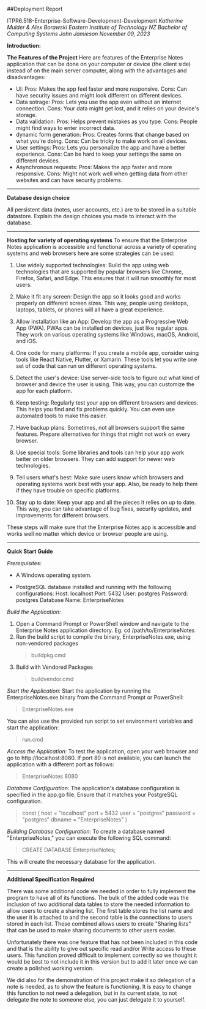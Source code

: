##Deployment Report

ITPR6.518-Enterprise-Software-Development-Development
_Katherine Mulder & Alex Borawski
Eastern Institute of Technology
NZ Bachelor of Computing Systems
John Jamieson
November 09, 2023_ 

**Introduction:**


**The Features of the Project**
Here are features of the Enterprise Notes application that can be done on your computer or device (the client side) instead of on the main server computer, along with the advantages and disadvantages:
* UI:
    Pros: Makes the app feel faster and more responsive.
    Cons: Can have security issues and might look different on different devices.
* Data sotrage: 
    Pros: Lets you use the app even without an internet connection.
    Cons: Your data might get lost, and it relies on your device's storage.
* Data validation:
    Pros: Helps prevent mistakes as you type.
    Cons: People might find ways to enter incorrect data.
* dynamic form generation:
    Pros: Creates forms that change based on what you're doing.
    Cons: Can be tricky to make work on all devices.
* User settings:
    Pros: Lets you personalize the app and have a better experience.
    Cons: Can be hard to keep your settings the same on different devices.
* Asynchronous requests:
    Pros: Makes the app faster and more responsive.
    Cons: Might not work well when getting data from other websites and can have security problems.
---------------------------------------------
**Database design choice**

All persistent data (notes, user accounts, etc.) are to be stored in a suitable datastore. Explain the design choices you made to interact with the database.


---------------------------------------------
**Hosting for variety of operating systems**
To ensure that the Enterprise Notes application is accessible and functional across a variety of operating systems and web browsers here are some strategies can be used: 
1. Use widely supported technologies: Build the app using web technologies that are supported by popular browsers like Chrome, Firefox, Safari, and Edge. This ensures that it will run smoothly for most users.

2. Make it fit any screen: Design the app so it looks good and works properly on different screen sizes. This way, people using desktops, laptops, tablets, or phones will all have a great experience.

3. Allow installation like an App: Develop the app as a Progressive Web App (PWA). PWAs can be installed on devices, just like regular apps. They work on various operating systems like Windows, macOS, Android, and iOS.

4. One code for many platforms: If you create a mobile app, consider using tools like React Native, Flutter, or Xamarin. These tools let you write one set of code that can run on different operating systems.

5. Detect the user's device: Use server-side tools to figure out what kind of browser and device the user is using. This way, you can customize the app for each platform.

6. Keep testing: Regularly test your app on different browsers and devices. This helps you find and fix problems quickly. You can even use automated tools to make this easier.

7. Have backup plans: Sometimes, not all browsers support the same features. Prepare alternatives for things that might not work on every browser.

8. Use special tools: Some libraries and tools can help your app work better on older browsers. They can add support for newer web technologies.

9. Tell users what's best: Make sure users know which browsers and operating systems work best with your app. Also, be ready to help them if they have trouble on specific platforms.

10. Stay up to date: Keep your app and all the pieces it relies on up to date. This way, you can take advantage of bug fixes, security updates, and improvements for different browsers.

These steps will make sure that the Enterprise Notes app is accessible and works well no matter which device or browser people are using.

---------------------------------------------
**Quick Start Guide**

_Prerequisites:_
* A Windows operating system.

* PostgreSQL database installed and running with the following configurations:
Host: localhost
Port: 5432
User: postgres
Password: postgres
Database Name: EnterpriseNotes

_Build the Application:_
1. Open a Command Prompt or PowerShell window and navigate to the Enterprise Notes application directory.
Eg: cd /path/to/EnterpriseNotes
1. Run the build script to compile the binary, EnterpriseNotes.exe, using non-vendored packages 
    >buildpkg.cmd
2. Build with Vendored Packages
    >buildvendor.cmd

_Start the Application:_
Start the application by running the EnterpriseNotes.exe binary from the Command Prompt or PowerShell:
> EnterpriseNotes.exe

You can also use the provided run script to set environment variables and start the application:
> run.cmd

_Access the Application:_
To test the application, open your web browser and go to http://localhost:8080. If port 80 is not available, you can launch the application with a different port as follows:
> EnterpriseNotes 8080


_Database Configuration:_
The application's database configuration is specified in the app.go file. Ensure that it matches your PostgreSQL configuration.
>const (
	host     = "localhost"
	port     = 5432
	user     = "postgres"
	password = "postgres"
	dbname   = "EnterpriseNotes"
)

_Building Database Configuration:_
To create a database named "EnterpriseNotes," you can execute the following SQL command:
> CREATE DATABASE EnterpriseNotes;
> 
This will create the necessary database for the application.

----------------------------------

**Additional Specification Required**

There was some additional code we needed in order to fully implement the program to have all of its functions. The bulk of the added code was the  inclusion of two additional data tables to store the needed information to allow users to create a sharing list. The first table stores the list name and the user it is attached to and the second table is the connections to users stored in each list. These combined allows users to create "Sharing lists" that can be used to make sharing documents to other users easier.

Unfortunately there was one feature that has not been included in this code and that is the ability to give out specific read and/or Write access to these users. This function proved difficult to implement correctly so we thought it would be best to not include it in this version but to add it later once we can create a polished working version.

We did also for the demonstration of this project make it so delegation of a note is needed, as to show the feature is functioning. It is easy to change this function to not need a delegation, but in its current state, to not delegate the note to someone else, you can just delegate it to yourself.

